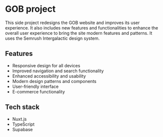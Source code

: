 # GOB project

This side project redesigns the GOB website and improves its user experience. It also includes new features and functionalities to enhance the overall user experience to bring the site modern features and patterns. It uses the Semrush Intergalactic design system.

## Features

- Responsive design for all devices
- Improved navigation and search functionality
- Enhanced accessibility and usability
- Modern design patterns and components
- User-friendly interface
- E-commerce functionality

## Tech stack

- Nuxt.js
- TypeScript
- Supabase